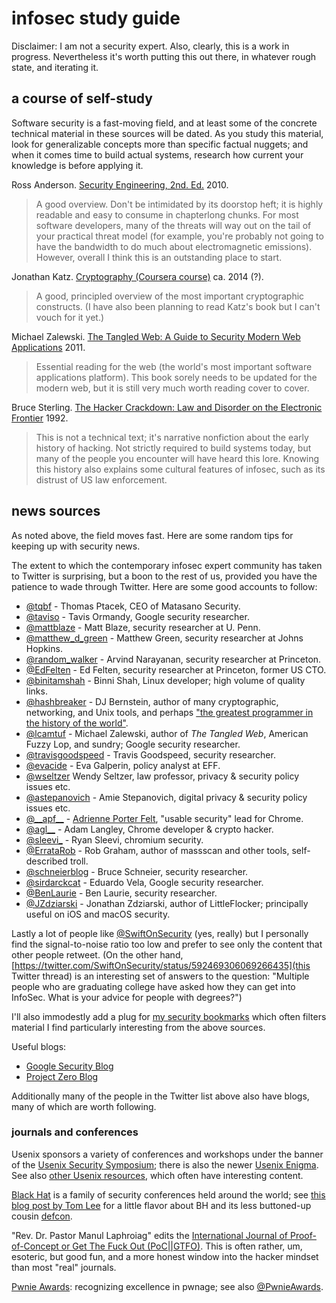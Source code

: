# infosec study guide

Disclaimer: I am not a security expert.  Also, clearly, this is a work in
progress.  Nevertheless it's worth putting this out there, in whatever rough
state, and iterating it.


## a course of self-study

Software security is a fast-moving field, and at least some of the concrete
technical material in these sources will be dated.  As you study this material,
look for generalizable concepts more than specific factual nuggets; and when it
comes time to build actual systems, research how current your knowledge is
before applying it.


Ross Anderson.
[Security Engineering, 2nd. Ed.][anderson-2010]
2010.

> A good overview.  Don't be intimidated by its doorstop heft; it is highly
> readable and easy to consume in chapterlong chunks.  For most software
> developers, many of the threats will way out on the tail of your practical
> threat model (for example, you're probably not going to have the bandwidth to
> do much about electromagnetic emissions).  However, overall I think this is an
> outstanding place to start.


Jonathan Katz.
[Cryptography (Coursera course)][katz-coursera]
ca. 2014 (?).

> A good, principled overview of the most important cryptographic constructs.
> (I have also been planning to read Katz's book but I can't vouch for it yet.)


Michael Zalewski.
[The Tangled Web: A Guide to Security Modern Web Applications][zalewski-2011]
2011.

> Essential reading for the web (the world's most important software
> applications platform).  This book sorely needs to be updated for the modern
> web, but it is still very much worth reading cover to cover.


Bruce Sterling.
[The Hacker Crackdown: Law and Disorder on the Electronic Frontier][sterling-1992]
1992.

> This is not a technical text; it's narrative nonfiction about the early
> history of hacking.  Not strictly required to build systems today, but many of
> the people you encounter will have heard this lore.  Knowing this history also
> explains some cultural features of infosec, such as its distrust of US law
> enforcement.


## news sources

As noted above, the field moves fast.  Here are some random tips for keeping up
with security news.

The extent to which the contemporary infosec expert community has taken to
Twitter is surprising, but a boon to the rest of us, provided you have the
patience to wade through Twitter.  Here are some good accounts to follow:

* [\@tqbf](https://twitter.com/tqbf) - Thomas Ptacek, CEO of Matasano Security.
* [\@taviso](https://twitter.com/taviso) - Tavis Ormandy, Google security researcher.
* [\@mattblaze](https://twitter.com/mattblaze) - Matt Blaze, security researcher at U. Penn.
* [\@matthew\_d\_green](https://twitter.com/matthew_d_green) - Matthew Green, security researcher at Johns Hopkins.
* [\@random\_walker](https://twitter.com/random_walker) - Arvind Narayanan, security researcher at Princeton.
* [\@EdFelten](https://twitter.com/EdFelten) - Ed Felten, security researcher at Princeton, former US CTO.
* [\@binitamshah](https://twitter.com/binitamshah) - Binni Shah, Linux developer; high volume of quality links.
* [\@hashbreaker](https://twitter.com/hashbreaker) - DJ Bernstein, author of many cryptographic, networking, and Unix tools, and perhaps ["the greatest programmer in the history of the world"][swartz-djb-2009].
* [\@lcamtuf](https://twitter.com/lcamtuf) - Michael Zalewski, author of _The Tangled Web_, American Fuzzy Lop, and sundry; Google security researcher.
* [\@travisgoodspeed](https://twitter.com/travisgoodspeed) - Travis Goodspeed, security researcher.
* [\@evacide](https://twitter.com/evacide) - Eva Galperin, policy analyst at EFF.
* [\@wseltzer](https://twitter.com/wseltzer) Wendy Seltzer, law professor, privacy & security policy issues etc.
* [\@astepanovich](https://twitter.com/astepanovich) - Amie Stepanovich, digital privacy & security policy issues etc.
* [\@\_\_apf\_\_](https://twitter.com/__apf__) - [Adrienne Porter Felt](http://www.adrienneporterfelt.com/), "usable security" lead for Chrome.
* [\@agl\_\_](https://twitter.com/agl__) - Adam Langley, Chrome developer & crypto hacker.
* [\@sleevi\_](https://twitter.com/sleevi_) - Ryan Sleevi, chromium security.
* [\@ErrataRob](https://twitter.com/ErrataRob) - Rob Graham, author of massscan and other tools, self-described troll.
* [\@schneierblog](https://twitter.com/schneierblog) - Bruce Schneier, security researcher.
* [\@sirdarckcat](https://twitter.com/sirdarckcat) - Eduardo Vela, Google security researcher.
* [\@BenLaurie](https://twitter.com/BenLaurie) - Ben Laurie, security researcher.
* [\@JZdziarski](https://twitter.com/JZdziarski) - Jonathan Zdziarski, author of LittleFlocker; principally useful on iOS and macOS security.

Lastly a lot of people like
[\@SwiftOnSecurity](https://twitter.com/SwiftOnSecurity) (yes, really) but I
personally find the signal-to-noise ratio too low and prefer to see only the
content that other people retweet.  (On the other hand,
[https://twitter.com/SwiftOnSecurity/status/592469306069266435](this Twitter
thread) is an interesting set of answers to the question: "Multiple people who
are graduating college have asked how they can get into InfoSec. What is your
advice for people with degrees?")

I'll also immodestly add a plug for
[my security bookmarks](https://pinboard.in/u:absfac/t:security/) which often
filters material I find particularly interesting from the above sources.

Useful blogs:

* [Google Security Blog](https://security.googleblog.com/)
* [Project Zero Blog](https://googleprojectzero.blogspot.com/)

Additionally many of the people in the Twitter list above also have blogs, many
of which are worth following.


### journals and conferences

Usenix sponsors a variety of conferences and workshops under the banner of the
[Usenix Security Symposium][usenix-security]; there is also the newer
[Usenix Enigma][usenix-enigma].  See also [other Usenix resources][usenix],
which often have interesting content.

[Black Hat](https://www.blackhat.com/html/archives.html) is a family of security
conferences held around the world; see [this blog post by Tom Lee][tomlee-2016]
for a little flavor about BH and its less buttoned-up cousin
[defcon](https://www.defcon.org/).

"Rev. Dr. Pastor Manul Laphroiag" edits the
[International Journal of Proof-of-Concept or Get The Fuck Out (PoC||GTFO)][poc-or-gtfo].
This is often rather, um, esoteric, but good fun, and a more honest window into
the hacker mindset than most "real" journals.

[Pwnie Awards](http://pwnies.com/): recognizing excellence in pwnage; see also
[\@PwnieAwards](https://twitter.com/PwnieAwards).





[anderson-2010]: https://www.amazon.com/Security-Engineering-Building-Dependable-Distributed/dp/0470068523/
[swartz-djb-2009]: http://www.aaronsw.com/weblog/djb
[katz-coursera]: https://www.coursera.org/learn/cryptography
[poc-or-gtfo]: https://unpack.debug.su/pocorgtfo/
[sterling-1992]: http://www.mit.edu/hacker/hacker.html
[tomlee-2016]: https://tomlee.wtf/2016/08/14/black-hat-and-def-con/
[usenix]: https://www.usenix.org/
[usenix-enigma]: https://www.usenix.org/conference/enigma2016
[usenix-security]: https://www.usenix.org/conferences/byname/108
[zalewski-2011]: https://www.amazon.com/Tangled-Web-Securing-Modern-Applications/dp/1593273886/
